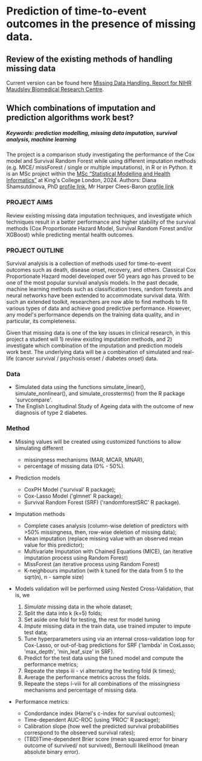# Prediction of time-to-event outcomes in the presence of missing data. 

## Review of the existing methods of handling missing data

Current version can be found here [Missing Data Handling. Report for NIHR Maudsley Biomedical Research Centre](https://github.com/dianashams/missing-data-in-healthcare/blob/gh-pages/Handling%20missing%20data%20for%20clinical%20prediction%20models.pdf).

## Which combinations of imputation and prediction algorithms work best?  

##### Keywords: prediction modelling, missing data imputation, survival analysis, machine learning

The project is a comparison study investigating the performance of the Cox model and Survival Random Forest while using different imputation methods (e.g. MICE/ missForest / single or multiple imputations), in R or in Python. It is an MSc project within the [MSc “Statistical Modelling and Health Informatics”](https://www.kcl.ac.uk/study/postgraduate-taught/courses/applied-statistical-modelling-health-informatics) at King's College London, 2024.
Authors:  Diana Shamsutdinova, PhD [profile link](https://www.kcl.ac.uk/people/diana-shamsutdinova), Mr Harper Clees-Baron [profile link](https://kclpure.kcl.ac.uk/portal/en/persons/harper.a.clees-baron)

### PROJECT AIMS 
Review existing missing data imputation techniques, and investigate which techniques result in a better performance and higher stability of the survival methods (Cox Proportionate Hazard Model, Survival Random Forest and/or XGBoost) while predicting mental health outcomes.  

### PROJECT OUTLINE 
Survival analysis is a collection of methods used for time-to-event outcomes such as death, disease onset, recovery, and others. Classical Cox Proportionate Hazard model developed over 50 years ago has proved to be one of the most popular survival analysis models. In the past decade, machine learning methods such as classification trees, random forests and neural networks have been extended to accommodate survival data. With such an extended toolkit, researchers are now able to find methods to fit various types of data and achieve good predictive performance. However, any model's performance depends on the training data quality, and in particular, its completeness.  

Given that missing data is one of the key issues in clinical research, in this project a student will 1) review existing imputation methods, and 2) investigate which combination of the imputation and prediction models work best. The underlying data will be a combination of simulated and real-life (cancer survival / psychosis onset / diabetes onset) data. 

### Data 

* Simulated data using the functions  simulate_linear(), simulate_nonlinear(), and simulate_crossterms() from the R package 'survcompare'.
* The English Longitudinal Study of Ageing data with the outcome of new diagnosis of type 2 diabetes.
  
### Method

* Missing values will be created using customized functions to allow simulating different 
  * missingness mechanisms (MAR, MCAR, MNAR),
  * percentage of missing data (0% - 50%).

* Prediction models
    * CoxPH Model ('survival' R package);
    * Cox-Lasso Model ('glmnet' R package);
    * Survival Random Forest (SRF) ('randomforestSRC' R package).
 
* Imputation methods
    * Complete cases analysis (column-wise deletion of predictors with >50% missingness, then, row-wise deletion of missing data);
    * Mean imputation (replace missing value with an observed mean value for this predictor);
    * Multivariate Imputation with Chained Equations (MICE), (an iterative imputation process using Random Forest)
    * MissForest (an iterative process using Random Forest)
    * K-neighbours imputation (with k tuned for the data from 5 to the sqrt(n), n - sample size)

* Models validation will be performed using Nested Cross-Validation, that is, we
    1. _Simulate_ missing data in the whole dataset; 
    2. Split the data into k (k=5) folds; 
    3. Set aside one fold for testing, the rest for model tuning
    4. _Impute_ missing data in the train data, use trained imputer to impute test data;
    5. Tune hyperparameters using via an internal cross-validation loop for Cox-Lasso, or out-of-bag predictions for SRF  ('lambda' in CoxLasso; 'max_depth', 'min_leaf_size' in SRF). 
    6. Predict for the test data using the tuned model and compute the performance metrics;
    7. Repeate the steps iii - vi alternating the testing fold (k times);
    8. Average the performance metrics across the folds.
    9. Repeate the steps i-viii for all combinations of the missingness mechanisms and percentage of missing data.

* Performance metrics:
     * Condordance index (Harrel's c-index for survival outcomes);
     * Time-dependent AUC-ROC (using 'PROC' R package);
     * Calibration slope (how well the predicted survival probabilities correspond to the obseerved survival rates);
     * (TBD)Time-dependent Brier score (mean squared error for binary outcome of survived/ not survived), Bernoulli likelihood (mean absolute binary error).

  
